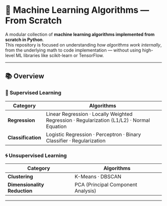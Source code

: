 # 🧠 Machine Learning Algorithms — From Scratch

A modular collection of **machine learning algorithms implemented from scratch in Python**.  
This repository is focused on understanding _how algorithms work internally_, from the underlying math to code implementation — without using high-level ML libraries like scikit-learn or TensorFlow.

---

## 📚 Overview

### **🧩 Supervised Learning**

| Category           | Algorithms                                                                                 |
| ------------------ | ------------------------------------------------------------------------------------------ |
| **Regression**     | Linear Regression · Locally Weighted Regression · Regularization (L1/L2) · Normal Equation |
| **Classification** | Logistic Regression · Perceptron · Binary Classifier · Regularization                      |

### **🌀 Unsupervised Learning**

| Category                     | Algorithms                         |
| ---------------------------- | ---------------------------------- |
| **Clustering**               | K-Means · DBSCAN                   |
| **Dimensionality Reduction** | PCA (Principal Component Analysis) |

---
